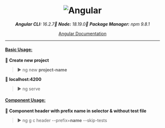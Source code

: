 <div align="center">

# ![Angular](https://img.shields.io/badge/angular-%23DD0031.svg?style=for-the-badge&logo=angular&logostyle=wcolor:hite)

_**Angular CLI:** 16.2.7🔸 **Node:** 18.19.0🔸 **Package Manager:** npm 9.8.1_

[Angular Documentation](https://angular.io/guide/cheatsheet)

---

</div>

#### <u> Basic Usage: </u>

🔸 **Create new project**

> ▶ ng new **project-name**

🔸 **localhost:4200**

> ▶ ng serve

#### <u> Component Usage: </u>

🔸 **Component header with prefix name in selector & without test file**

> ▶ ng g c header --prefix=**name** --skip-tests
